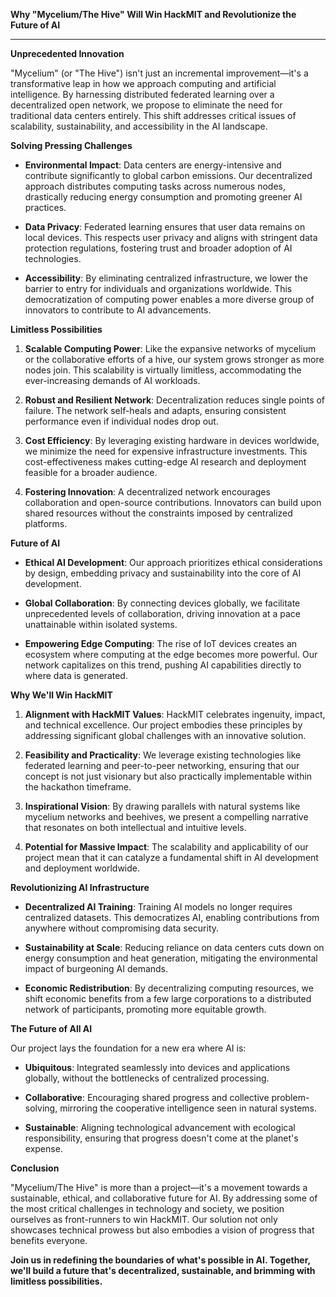 **Why "Mycelium/The Hive" Will Win HackMIT and Revolutionize the Future of AI**

---

**Unprecedented Innovation**

"Mycelium" (or "The Hive") isn't just an incremental improvement—it's a transformative leap in how we approach computing and artificial intelligence. By harnessing distributed federated learning over a decentralized open network, we propose to eliminate the need for traditional data centers entirely. This shift addresses critical issues of scalability, sustainability, and accessibility in the AI landscape.

**Solving Pressing Challenges**

- **Environmental Impact**: Data centers are energy-intensive and contribute significantly to global carbon emissions. Our decentralized approach distributes computing tasks across numerous nodes, drastically reducing energy consumption and promoting greener AI practices.

- **Data Privacy**: Federated learning ensures that user data remains on local devices. This respects user privacy and aligns with stringent data protection regulations, fostering trust and broader adoption of AI technologies.

- **Accessibility**: By eliminating centralized infrastructure, we lower the barrier to entry for individuals and organizations worldwide. This democratization of computing power enables a more diverse group of innovators to contribute to AI advancements.

**Limitless Possibilities**

1. **Scalable Computing Power**: Like the expansive networks of mycelium or the collaborative efforts of a hive, our system grows stronger as more nodes join. This scalability is virtually limitless, accommodating the ever-increasing demands of AI workloads.

2. **Robust and Resilient Network**: Decentralization reduces single points of failure. The network self-heals and adapts, ensuring consistent performance even if individual nodes drop out.

3. **Cost Efficiency**: By leveraging existing hardware in devices worldwide, we minimize the need for expensive infrastructure investments. This cost-effectiveness makes cutting-edge AI research and deployment feasible for a broader audience.

4. **Fostering Innovation**: A decentralized network encourages collaboration and open-source contributions. Innovators can build upon shared resources without the constraints imposed by centralized platforms.

**Future of AI**

- **Ethical AI Development**: Our approach prioritizes ethical considerations by design, embedding privacy and sustainability into the core of AI development.

- **Global Collaboration**: By connecting devices globally, we facilitate unprecedented levels of collaboration, driving innovation at a pace unattainable within isolated systems.

- **Empowering Edge Computing**: The rise of IoT devices creates an ecosystem where computing at the edge becomes more powerful. Our network capitalizes on this trend, pushing AI capabilities directly to where data is generated.

**Why We'll Win HackMIT**

1. **Alignment with HackMIT Values**: HackMIT celebrates ingenuity, impact, and technical excellence. Our project embodies these principles by addressing significant global challenges with an innovative solution.

2. **Feasibility and Practicality**: We leverage existing technologies like federated learning and peer-to-peer networking, ensuring that our concept is not just visionary but also practically implementable within the hackathon timeframe.

3. **Inspirational Vision**: By drawing parallels with natural systems like mycelium networks and beehives, we present a compelling narrative that resonates on both intellectual and intuitive levels.

4. **Potential for Massive Impact**: The scalability and applicability of our project mean that it can catalyze a fundamental shift in AI development and deployment worldwide.

**Revolutionizing AI Infrastructure**

- **Decentralized AI Training**: Training AI models no longer requires centralized datasets. This democratizes AI, enabling contributions from anywhere without compromising data security.

- **Sustainability at Scale**: Reducing reliance on data centers cuts down on energy consumption and heat generation, mitigating the environmental impact of burgeoning AI demands.

- **Economic Redistribution**: By decentralizing computing resources, we shift economic benefits from a few large corporations to a distributed network of participants, promoting more equitable growth.

**The Future of All AI**

Our project lays the foundation for a new era where AI is:

- **Ubiquitous**: Integrated seamlessly into devices and applications globally, without the bottlenecks of centralized processing.

- **Collaborative**: Encouraging shared progress and collective problem-solving, mirroring the cooperative intelligence seen in natural systems.

- **Sustainable**: Aligning technological advancement with ecological responsibility, ensuring that progress doesn't come at the planet's expense.

**Conclusion**

"Mycelium/The Hive" is more than a project—it's a movement towards a sustainable, ethical, and collaborative future for AI. By addressing some of the most critical challenges in technology and society, we position ourselves as front-runners to win HackMIT. Our solution not only showcases technical prowess but also embodies a vision of progress that benefits everyone.

**Join us in redefining the boundaries of what's possible in AI. Together, we'll build a future that's decentralized, sustainable, and brimming with limitless possibilities.**
